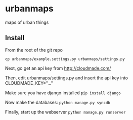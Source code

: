 urbanmaps
=========

maps of urban things


Install
---------

From the root of the git repo

`cp urbanmaps/example.settings.py urbanmaps/settings.py`

Next, go get an api key from http://cloudmade.com/

Then, edit urbanmaps/settings.py and insert the api key into CLOUDMADE_KEY="..."

Make sure you have django installed
`pip install django`

Now make the databases:
`python manage.py syncdb`

Finally, start up the webserver
`python manage.py runserver`
